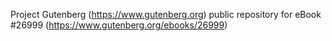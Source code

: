 Project Gutenberg (https://www.gutenberg.org) public repository for eBook #26999 (https://www.gutenberg.org/ebooks/26999)
